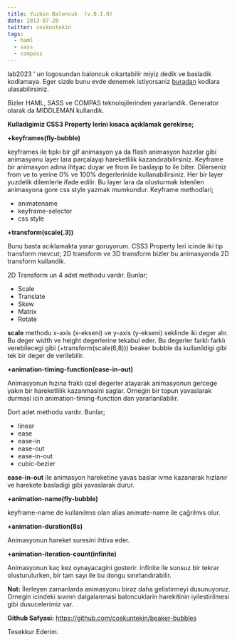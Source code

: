 ```yaml
---
title: Yuzbin Baloncuk  (v.0.1.0)
date: 2013-07-20
twitter: coskuntekin
tags:
  - haml
  - sass
  - compass
---
```


lab2023 ‘ un logosundan baloncuk cıkartabilir miyiz dedik ve basladik kodlamaya. Eger sizde bunu evde denemek istiyorsaniz [buradan][1] kodlara ulasabilirsiniz.

Bizler HAML, SASS ve COMPAS teknolojilerinden yararlandik. Generator olarak da MIDDLEMAN kullandik.

**Kulladigimiz CSS3 Property lerini kısaca açıklamak gerekirse;**

**+keyframes(fly-bubble)**

keyframes ile tıpkı bir gif animasyon ya da flash animasyon hazırlar gibi animasyonu layer lara parçalayıp hareketlilik kazandırabilirsiniz. Keyframe bir animasyon adına ihtyac duyar ve from ile baslayıp to ile biter. Dilerseniz from ve to yerine 0% ve 100% degerlerinide kullanabilirsiniz. Her bir layer yuzdelik dilemlerle ifade edilir. Bu layer lara da olusturmak istenilen animasyona gore css style yazmak mumkundur. Keyframe methodlari;

*   animatename
*   keyframe-selector
*   css style

**+transform(scale(.3))**

Bunu basta acıklamakta yarar goruyorum. CSS3 Property leri icinde iki tip transform mevcut; 2D transform ve 3D transform bizler bu animasyonda 2D transform kullandik.

2D Transform un 4 adet methodu vardır. Bunlar;

*   Scale
*   Translate
*   Skew
*   Matrix
*   Rotate

**scale** methodu x-axis (x-ekseni) ve y-axis (y-ekseni) seklinde iki deger alır. Bu deger width ve height degerlerine tekabul eder. Bu degerler farklı farklı verebilecegi gibi (+transform(scale(6,8))) beaker bubble da kullanildigi gibi tek bir deger de verilebilir.

**+animation-timing-function(ease-in-out)**

Animasyonun hızına fraklı ozel degerler atayarak animasyonun gercege yakın bir hareketlilik kazanmasini saglar. Ornegin bir topun yavaslarak durmasi icin animation-timing-function dan yararlanilabilir.

Dort adet methodu vardır. Bunlar;

*   linear
*   ease
*   ease-in
*   ease-out
*   ease-in-out
*   cubic-bezier

**ease-in-out** ile animasyon hareketine yavas baslar ivme kazanarak hızlanır ve harekete basladigi gibi yavaslarak durur.

**+animation-name(fly-bubble)**

keyframe-name de kullanılmıs olan alias animate-name ile çağrılmıs olur.

**+animation-duration(8s)**

Animasyonun hareket suresini ihtiva eder.

**+animation-iteration-count(infinite)**

Animasyonun kaç kez oynayacagini gosterir. infinite ile sonsuz bir tekrar olusturulurken, bir tam sayı ile bu dongu sınırlandırabilir.

**Not:** İlerleyen zamanlarda animasyonu biraz daha gelistirmeyi dusunuyoruz. Ornegin icindeki sıvının dalgalanmasi baloncuklarin harekitinin iyilestirilmesi gibi dusucelerimiz var.

**Github Safyasi:** <https://github.com/coskuntekin/beaker-bubbles>

Tesekkur Ederim.

 [1]: https://github.com/coskuntekin/beaker-bubbles
